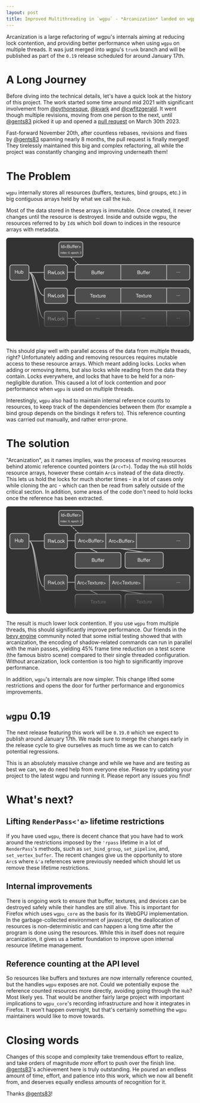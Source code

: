 ```yaml
---
layout: post
title: Improved Multithreading in `wgpu` - *Arcanization* landed on wgpu's trunk.
---
```





Arcanization is a large refactoring of wgpu's internals aiming at reducing lock contention, and providing better performance when using `wgpu` on multiple threads. It was just merged into wgpu's `trunk` branch and will be published as part of the `0.19` release scheduled for around January 17th.

# A Long Journey

Before diving into the technical details, let's have a quick look at the history of this project. The work started some time around mid 2021 with significant involvement from [@pythonesque], [@kvark] and [@cwfitzgerald]. It went though multiple revisions, moving from one person to the next, until [@gents83] picked it up and opened a [pull request][arc-pr] on March 30th 2023.

Fast-forward November 20th, after countless rebases, revisions and fixes by [@gents83] spanning nearly 8 months, the pull request is finally merged! They tirelessly maintained this big and complex refactoring, all while the project was constantly changing and improving underneath them!

# The Problem

`wgpu` internally stores all resources (buffers, textures, bind groups, etc.) in big contiguous arrays held by what we call the `Hub`.

Most of the data stored in these arrays is immutable. Once created, it never changes until the resource is destroyed. Inside and outside wgpu, the resources referred to by `Id`s which boil down to indices in the resource arrays with metadata.

![A simplified diagram showing the Hub and resource arrays](img/arcanization-before.png)

This should play well with parallel access of the data from multiple threads, right? Unfortunately adding and removing resources requires mutable access to these resource arrays. Which meant adding locks. Locks when adding or removing items, but also locks while reading from the data they contain. Locks everywhere, and locks that have to be held for a non-negligible duration. This caused a lot of lock contention and poor performance when `wgpu` is used on multiple threads.

Interestingly, `wgpu` also had to maintain internal reference counts to resources, to keep track of the dependencies between them (for example a bind group depends on the bindings it refers to). This reference counting was carried out manually, and rather error-prone.

# The solution

"Arcanization", as it names implies, was the process of moving resources behind atomic reference counted pointers (`Arc<T>`). Today the `Hub` still holds resource arrays, however these contain `Arc`s instead of the data directly. This lets us hold the locks for much shorter times - in a lot of cases only while cloning the arc - which can then be read from safely outside of the critical section. In addition, some areas of the code don't need to hold locks once the reference has been extracted.

![A simplified diagram showing resources stored via Arcs](img/arcanization-after.png)

The result is much lower lock contention. If you use `wgpu` from multiple threads, this should significantly improve performance. Our friends in the [bevy engine][bevy] community noted that some initial testing showed that with arcanization, the encoding of  shadow-related commands can run in parallel with the main passes, yielding 45% frame time reduction on a test scene (the famous bistro scene) compared to their single threaded configuration. Without arcanization, lock contention is too high to significantly improve performance.

In addition, `wgpu`'s internals are now simpler. This change lifted some restrictions and opens the door for further performance and ergonomics improvements.

# `wgpu` 0.19

The next release featuring this work will be `0.19.0` which we expect to publish around January 17th. We made sure to merge the changes early in the release cycle to give ourselves as much time as we can to catch potential regressions.

This is an absolutely massive change and while we have and are testing as best we can, we do need help from everyone else. Please try updating your project to the latest wgpu and running it. Please report any issues you find!

# What's next?

## Lifting `RenderPass<'a>` lifetime restrictions

If you have used `wgpu`, there is decent chance that you have had to work around the restrictions imposed by the `'rpass` lifetime in a lot of `RenderPass`'s methods, such as `set_bind_group`, `set_pipeline`, and, `set_vertex_buffer`. The recent changes give us the opportunity to store `Arc`s where `&'a` references were previously needed which should let us remove these lifetime restrictions.

## Internal improvements

There is ongoing work to ensure that buffer, textures, and devices can be destroyed safely while their handles are still alive. This is important for Firefox which uses `wgpu_core` as the basis for its WebGPU implementation. In the garbage-collected environment of javascript, the deallocation of resources is non-deterministic and can happen a long time after the program is done using the resources. While this in itself does not require arcanization, it gives us a better foundation to improve upon internal resource lifetime management.

## Reference counting at the API level

So resources like buffers and textures are now internally reference counted, but the handles `wgpu` exposes are not. Could we potentially expose the reference counted resources more directly, avoiding going through the `Hub`? Most likely yes. That would be another fairly large project with important implications to `wgpu_core`'s recording infrastructure and how it integrates in Firefox. It won't happen overnight, but that's certainly something the `wgpu` maintainers would like to move towards.

# Closing words

Changes of this scope and complexity take tremendous effort to realize, and take orders of magnitude *more* effort to push over the finish line. [@gents83]'s achievement here is truly outstanding. He poured an endless amount of time, effort, and patience into this work, which we now all benefit from, and deserves equally endless amounts of recognition for it.

Thanks [@gents83]!

[@pythonesque]: https://github.com/pythonesque
[@kvark]: https://github.com/kvark
[@cwfitzgerald]: https://github.com/cwfitzgerald
[@gents83]: https://github.com/gents83
[rp-pr]: https://github.com/gfx-rs/wgpu/issues/1453
[arc-pr]: https://github.com/gfx-rs/wgpu/pull/3626
[bevy]: https://bevyengine.org/

